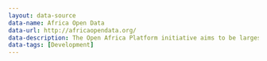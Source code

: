 ```yaml
---
layout: data-source
data-name: Africa Open Data
data-url: http://africaopendata.org/
data-description: The Open Africa Platform initiative aims to be largest repository of data on the African Continent.
data-tags: [Development]
---
```


